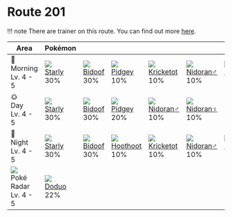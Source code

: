 # Route 201

!!! note
    There are trainer on this route. You can find out more [here](../../trainer_changes/route_201/).

Area                                        | Pokémon                       | &nbsp;                        | &nbsp;                          | &nbsp;                           | &nbsp;                          | &nbsp;                          | 
---                                         | ---                           | ---                           | ---                             | ---                              | ---                             | ---                             | 
🌅<br>Morning<br>Lv. 4 - 5                   | ![][396]<br> [Starly]<br> 30% | ![][399]<br> [Bidoof]<br> 30% | ![][016]<br> [Pidgey]<br> 10%   | ![][401]<br> [Kricketot]<br> 10% | ![][032]<br> [Nidoran♂]<br> 10% | ![][029]<br> [Nidoran♀]<br> 10% | 
🌞<br>Day<br>Lv. 4 - 5                       | ![][396]<br> [Starly]<br> 30% | ![][399]<br> [Bidoof]<br> 30% | ![][016]<br> [Pidgey]<br> 20%   | ![][032]<br> [Nidoran♂]<br> 10%  | ![][029]<br> [Nidoran♀]<br> 10% | &nbsp;                          | 
🌙<br>Night<br>Lv. 4 - 5                     | ![][396]<br> [Starly]<br> 30% | ![][399]<br> [Bidoof]<br> 30% | ![][163]<br> [Hoothoot]<br> 10% | ![][401]<br> [Kricketot]<br> 10% | ![][032]<br> [Nidoran♂]<br> 10% | ![][029]<br> [Nidoran♀]<br> 10% | 
![][poke-radar]<br> Poké Radar<br>Lv. 4 - 5 | ![][084]<br> [Doduo]<br> 22%  | &nbsp;                        | &nbsp;                          | &nbsp;                           | &nbsp;                          | &nbsp;                          | 

[Pidgey]: ../../pokemon_changes/016/
[Nidoran♀]: ../../pokemon_changes/029/
[Nidoran♂]: ../../pokemon_changes/032/
[Doduo]: ../../pokemon_changes/084/
[Hoothoot]: ../../pokemon_changes/163/
[Starly]: ../../pokemon_changes/396/
[Bidoof]: ../../pokemon_changes/399/
[Kricketot]: ../../pokemon_changes/401/
[poke-radar]: ../img/items/poke-radar.png
[016]: ../img/pokemon/016.png
[029]: ../img/pokemon/029.png
[032]: ../img/pokemon/032.png
[084]: ../img/pokemon/084.png
[163]: ../img/pokemon/163.png
[396]: ../img/pokemon/396.png
[399]: ../img/pokemon/399.png
[401]: ../img/pokemon/401.png
